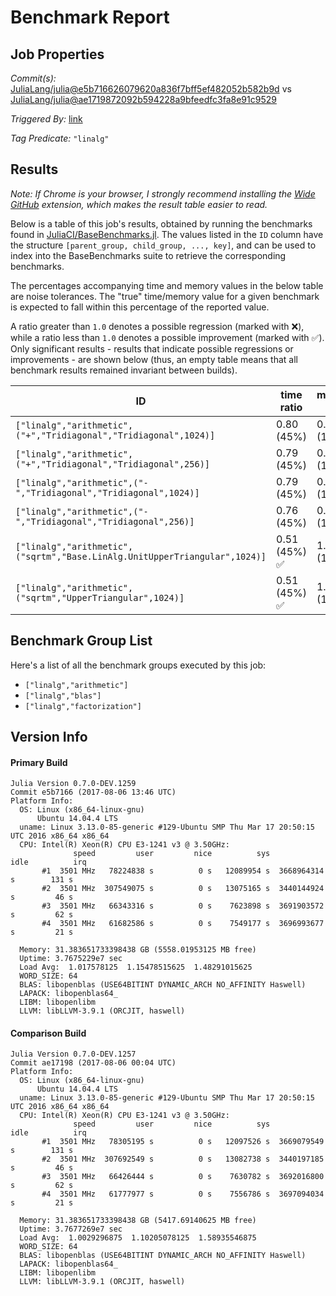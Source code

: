 # Benchmark Report

## Job Properties

*Commit(s):* [JuliaLang/julia@e5b716626079620a836f7bff5ef482052b582b9d](https://github.com/JuliaLang/julia/commit/e5b716626079620a836f7bff5ef482052b582b9d) vs [JuliaLang/julia@ae1719872092b594228a9bfeedfc3fa8e91c9529](https://github.com/JuliaLang/julia/commit/ae1719872092b594228a9bfeedfc3fa8e91c9529)

*Triggered By:* [link](https://github.com/JuliaLang/julia/pull/23154)

*Tag Predicate:* `"linalg"`

## Results

*Note: If Chrome is your browser, I strongly recommend installing the [Wide GitHub](https://chrome.google.com/webstore/detail/wide-github/kaalofacklcidaampbokdplbklpeldpj?hl=en)
extension, which makes the result table easier to read.*

Below is a table of this job's results, obtained by running the benchmarks found in
[JuliaCI/BaseBenchmarks.jl](https://github.com/JuliaCI/BaseBenchmarks.jl). The values
listed in the `ID` column have the structure `[parent_group, child_group, ..., key]`,
and can be used to index into the BaseBenchmarks suite to retrieve the corresponding
benchmarks.

The percentages accompanying time and memory values in the below table are noise tolerances. The "true"
time/memory value for a given benchmark is expected to fall within this percentage of the reported value.

A ratio greater than `1.0` denotes a possible regression (marked with :x:), while a ratio less
than `1.0` denotes a possible improvement (marked with :white_check_mark:). Only significant results - results
that indicate possible regressions or improvements - are shown below (thus, an empty table means that all
benchmark results remained invariant between builds).

| ID | time ratio | memory ratio |
|----|------------|--------------|
| `["linalg","arithmetic",("+","Tridiagonal","Tridiagonal",1024)]` | 0.80 (45%)  | 0.75 (1%) :white_check_mark: |
| `["linalg","arithmetic",("+","Tridiagonal","Tridiagonal",256)]` | 0.79 (45%)  | 0.75 (1%) :white_check_mark: |
| `["linalg","arithmetic",("-","Tridiagonal","Tridiagonal",1024)]` | 0.79 (45%)  | 0.75 (1%) :white_check_mark: |
| `["linalg","arithmetic",("-","Tridiagonal","Tridiagonal",256)]` | 0.76 (45%)  | 0.75 (1%) :white_check_mark: |
| `["linalg","arithmetic",("sqrtm","Base.LinAlg.UnitUpperTriangular",1024)]` | 0.51 (45%) :white_check_mark: | 1.00 (1%)  |
| `["linalg","arithmetic",("sqrtm","UpperTriangular",1024)]` | 0.51 (45%) :white_check_mark: | 1.00 (1%)  |

## Benchmark Group List

Here's a list of all the benchmark groups executed by this job:

- `["linalg","arithmetic"]`
- `["linalg","blas"]`
- `["linalg","factorization"]`

## Version Info

#### Primary Build

```
Julia Version 0.7.0-DEV.1259
Commit e5b7166 (2017-08-06 13:46 UTC)
Platform Info:
  OS: Linux (x86_64-linux-gnu)
      Ubuntu 14.04.4 LTS
  uname: Linux 3.13.0-85-generic #129-Ubuntu SMP Thu Mar 17 20:50:15 UTC 2016 x86_64 x86_64
  CPU: Intel(R) Xeon(R) CPU E3-1241 v3 @ 3.50GHz: 
              speed         user         nice          sys         idle          irq
       #1  3501 MHz   78224838 s          0 s   12089954 s  3668964314 s        131 s
       #2  3501 MHz  307549075 s          0 s   13075165 s  3440144924 s         46 s
       #3  3501 MHz   66343316 s          0 s    7623898 s  3691903572 s         62 s
       #4  3501 MHz   61682586 s          0 s    7549177 s  3696993677 s         21 s
       
  Memory: 31.383651733398438 GB (5558.01953125 MB free)
  Uptime: 3.7675229e7 sec
  Load Avg:  1.017578125  1.15478515625  1.48291015625
  WORD_SIZE: 64
  BLAS: libopenblas (USE64BITINT DYNAMIC_ARCH NO_AFFINITY Haswell)
  LAPACK: libopenblas64_
  LIBM: libopenlibm
  LLVM: libLLVM-3.9.1 (ORCJIT, haswell)

```

#### Comparison Build

```
Julia Version 0.7.0-DEV.1257
Commit ae17198 (2017-08-06 00:04 UTC)
Platform Info:
  OS: Linux (x86_64-linux-gnu)
      Ubuntu 14.04.4 LTS
  uname: Linux 3.13.0-85-generic #129-Ubuntu SMP Thu Mar 17 20:50:15 UTC 2016 x86_64 x86_64
  CPU: Intel(R) Xeon(R) CPU E3-1241 v3 @ 3.50GHz: 
              speed         user         nice          sys         idle          irq
       #1  3501 MHz   78305195 s          0 s   12097526 s  3669079549 s        131 s
       #2  3501 MHz  307692549 s          0 s   13082738 s  3440197185 s         46 s
       #3  3501 MHz   66426444 s          0 s    7630782 s  3692016800 s         62 s
       #4  3501 MHz   61777977 s          0 s    7556786 s  3697094034 s         21 s
       
  Memory: 31.383651733398438 GB (5417.69140625 MB free)
  Uptime: 3.7677269e7 sec
  Load Avg:  1.0029296875  1.10205078125  1.58935546875
  WORD_SIZE: 64
  BLAS: libopenblas (USE64BITINT DYNAMIC_ARCH NO_AFFINITY Haswell)
  LAPACK: libopenblas64_
  LIBM: libopenlibm
  LLVM: libLLVM-3.9.1 (ORCJIT, haswell)

```
